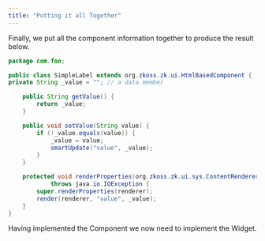 ```yaml
---
title: "Putting it all Together"
---
```


Finally, we put all the component information together to produce the result below.

```java
package com.foo;

public class SimpleLabel extends org.zkoss.zk.ui.HtmlBasedComponent {
private String _value = ""; // a data member

	public String getValue() {
		return _value;
	}

	public void setValue(String value) {
		if (!_value.equals(value)) {
			_value = value;
			smartUpdate("value", _value);
		}
	}

	protected void renderProperties(org.zkoss.zk.ui.sys.ContentRenderer renderer)
			throws java.io.IOException {
		super.renderProperties(renderer);
		render(renderer, "value", _value);
	}
}
```

Having implemented the Component we now need to implement the Widget.